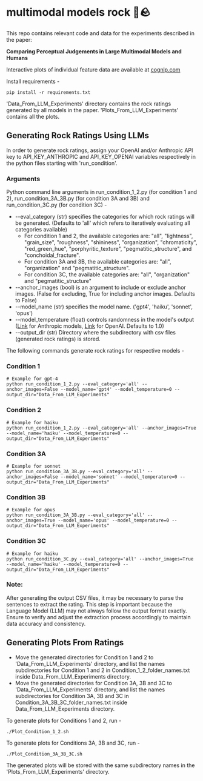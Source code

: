 # multimodal models rock 🎸🪨

This repo contains relevant code and data for the experiments described
in the paper:

**Comparing Perceptual Judgements in Large Multimodal Models and
Humans**


Interactive plots of individual feature data are available at
[cognlp.com](https://cognlp.com)

Install requirements -

    pip install -r requirements.txt

'Data\_From\_LLM\_Experiments' directory contains the rock ratings
generated by all models in the paper. 'Plots\_From\_LLM\_Experiments'
contains all the plots.

## Generating Rock Ratings Using LLMs

In order to generate rock ratings, assign your OpenAI and/or Anthropic
API key to API\_KEY\_ANTHROPIC and API\_KEY\_OPENAI variables
respectively in the python files starting with 'run\_condition'.

### Arguments

Python command line arguments in run\_condition\_1\_2.py (for condition
1 and 2), run\_condition\_3A\_3B.py (for condition 3A and 3B) and
run\_condition\_3C.py (for condition 3C) -

-   --eval\_category (str) specifies the categories for which rock
    ratings will be generated. (Defaults to 'all' which refers to
    iteratively evaluating all categories available)
    -   For condition 1 and 2, the available categories are: "all",
        "lightness", "grain\_size", "roughness", "shininess",
        "organization", "chromaticity", "red\_green\_hue",
        "porphyritic\_texture", "pegmatitic\_structure", and
        "conchoidal\_fracture".
    -   For condition 3A and 3B, the available categories are: "all",
        "organization" and "pegmatitic\_structure".
    -   For condition 3C, the available categories are: "all",
        "organization" and "pegmatitic\_structure"
-   --anchor\_images (bool) is an argument to include or exclude anchor
    images. (False for excluding, True for including anchor images.
    Defaults to False)
-   --model\_name (str) specifies the model name. ('gpt4', 'haiku',
    'sonnet', 'opus')
-   --model\_temperature (float) controls randomness in the model's
    output
    ([Link](https://docs.anthropic.com/en/docs/resources/glossary#temperature)
    for Anthropic models,
    [Link](https://platform.openai.com/docs/api-reference/runs#runs-createrun-temperature)
    for OpenAI. Defaults to 1.0)
-   --output\_dir (str) Directory where the subdirectory with csv files
    (generated rock ratings) is stored.

The following commands generate rock ratings for respective models -

### Condition 1

    # Example for gpt-4
    python run_condition_1_2.py --eval_category='all' --anchor_images=False --model_name='gpt4' --model_temperature=0 --output_dir="Data_From_LLM_Experiments"

### Condition 2

    # Example for haiku
    python run_condition_1_2.py --eval_category='all' --anchor_images=True --model_name='haiku' --model_temperature=0 --output_dir="Data_From_LLM_Experiments"

### Condition 3A

    # Example for sonnet
    python run_condition_3A_3B.py --eval_category='all' --anchor_images=False --model_name='sonnet' --model_temperature=0 --output_dir="Data_From_LLM_Experiments"

### Condition 3B

    # Example for opus
    python run_condition_3A_3B.py --eval_category='all' --anchor_images=True --model_name='opus' --model_temperature=0 --output_dir="Data_From_LLM_Experiments"

### Condition 3C

    # Example for haiku
    python run_condition_3C.py --eval_category='all' --anchor_images=True --model_name='haiku' --model_temperature=0 --output_dir="Data_From_LLM_Experiments"

### Note:

After generating the output CSV files, it may be necessary to parse the
sentences to extract the rating. This step is important because the
Language Model (LLM) may not always follow the output format exactly.
Ensure to verify and adjust the extraction process accordingly to
maintain data accuracy and consistency.

## Generating Plots From Ratings

-   Move the generated directories for Condition 1 and 2 to
    'Data\_From\_LLM\_Experiments' directory, and list the names
    subdirectories for Condition 1 and 2 in
    Condition\_1\_2\_folder\_names.txt inside
    Data\_From\_LLM\_Experiments directory.
-   Move the generated directories for Condition 3A, 3B and 3C to
    'Data\_From\_LLM\_Experiments' directory, and list the names
    subdirectories for Condition 3A, 3B and 3C in
    Condition\_3A\_3B\_3C\_folder\_names.txt inside
    Data\_From\_LLM\_Experiments directory.

To generate plots for Conditions 1 and 2, run -

    ./Plot_Condition_1_2.sh

To generate plots for Conditions 3A, 3B and 3C, run -

    ./Plot_Condition_3A_3B_3C.sh

The generated plots will be stored with the same subdirectory names in
the 'Plots\_From\_LLM\_Experiments' directory.
